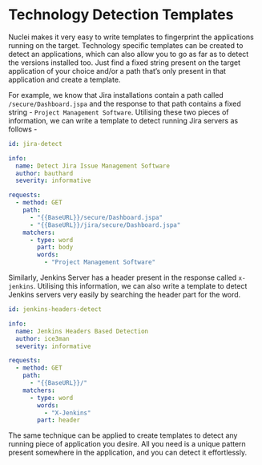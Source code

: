 # Technology Detection Templates

Nuclei makes it very easy to write templates to fingerprint the applications running on the target. Technology specific templates can be created to detect an applications, which can also allow you to go as far as to detect the versions installed too. Just find a fixed string present on the target application of your choice and/or a path that’s only present in that application and create a template.

For example, we know that Jira installations contain a path called `/secure/Dashboard.jspa` and the response to that path contains a fixed string - `Project Management Software`. Utilising these two pieces of information, we can write a template to detect running Jira servers as follows -

```yaml
id: jira-detect

info:
  name: Detect Jira Issue Management Software
  author: bauthard
  severity: informative

requests:
  - method: GET
    path:
      - "{{BaseURL}}/secure/Dashboard.jspa"
      - "{{BaseURL}}/jira/secure/Dashboard.jspa"
    matchers:
      - type: word
        part: body
        words:
          - "Project Management Software"
```

Similarly, Jenkins Server has a header present in the response called `x-jenkins`. Utilising this information, we can also write a template to detect Jenkins servers very easily by searching the header part for the word.

```yaml
id: jenkins-headers-detect

info:
  name: Jenkins Headers Based Detection
  author: ice3man
  severity: informative

requests:
  - method: GET
    path:
      - "{{BaseURL}}/"
    matchers:
      - type: word
        words:
          - "X-Jenkins"
        part: header
```

The same technique can be applied to create templates to detect any running piece of application you desire. All you need is a unique pattern present somewhere in the application, and you can detect it effortlessly.